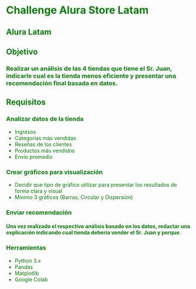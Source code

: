 <h1> <Font Color=green> Challenge Alura Store Latam</h1>
<h2>Alura Latam</h2>

<h2>Objetivo</h2>
<h3>Realizar un análisis de las 4 tiendas que tiene el Sr. Juan, indicarle cual es la tienda menos eficiente y presentar una recomendación final basada en datos.</h3>

<h2>Requisitos</h2>
<h3>Analizar datos de la tienda</h3>

- Ingresos
- Categorías más vendidas
- Reseñas de los clientes
- Productos más vendidos
- Envío promedio

<h3>Crear gráficos para visualización</h3>

- Decidir que tipo de gráfico utilizar para presentar los resultados de forma clara y visual
- Mínimo 3 gráficos (Barras, Circular y Dispersión)

<h3>Enviar recomendación</h3>
<h4>Una vez realizado el respectivo análisis basado en los datos, redactar una explicación indicando cual tienda debería vender el Sr. Juan y porque.</h4>

<h3>Herramientas</h3>

- Python 3.x
- Pandas
- Matplotlib
- Google Colab
